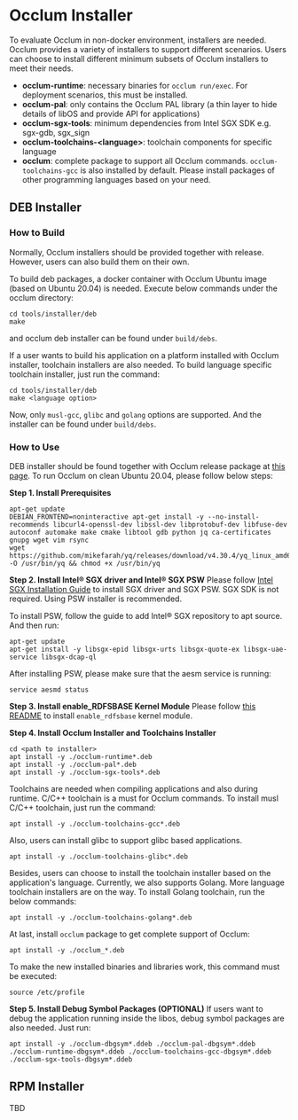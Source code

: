 # Occlum Installer

To evaluate Occlum in non-docker environment, installers are needed. Occlum provides a variety of installers to support different scenarios. Users can choose to install different minimum subsets of Occlum installers to meet their needs.

- **occlum-runtime**: necessary binaries for `occlum run/exec`. For deployment scenarios, this must be installed.
- **occlum-pal**: only contains the Occlum PAL library (a thin layer to hide details of libOS and provide API for applications)
- **occlum-sgx-tools**: minimum dependencies from Intel SGX SDK e.g. sgx-gdb, sgx_sign
- **occlum-toolchains-\<language\>**: toolchain components for specific language
- **occlum**: complete package to support all Occlum commands. `occlum-toolchains-gcc` is also installed by default. Please install packages of other programming languages based on your need.

## DEB Installer

### How to Build

Normally, Occlum installers should be provided together with release. However, users can also build them on their own.

To build deb packages, a docker container with Occlum Ubuntu image (based on Ubuntu 20.04) is needed. Execute below commands under the occlum directory:
```
cd tools/installer/deb
make
```
and occlum deb installer can be found under `build/debs`.

If a user wants to build his application on a platform installed with Occlum installer, toolchain installers are also needed. To build language specific toolchain installer, just run the command:
```
cd tools/installer/deb
make <language option>
```
Now, only `musl-gcc`, `glibc` and `golang` options are supported. And the installer can be found under `build/debs`.

### How to Use

DEB installer should be found together with Occlum release package at [this page](https://github.com/occlum/occlum/releases).
To run Occlum on clean Ubuntu 20.04, please follow below steps:

**Step 1. Install Prerequisites**
```
apt-get update
DEBIAN_FRONTEND=noninteractive apt-get install -y --no-install-recommends libcurl4-openssl-dev libssl-dev libprotobuf-dev libfuse-dev autoconf automake make cmake libtool gdb python jq ca-certificates gnupg wget vim rsync
wget https://github.com/mikefarah/yq/releases/download/v4.30.4/yq_linux_amd64 -O /usr/bin/yq && chmod +x /usr/bin/yq
```

**Step 2. Install Intel® SGX driver and Intel® SGX PSW**
Please follow [Intel SGX Installation Guide](https://download.01.org/intel-sgx/sgx-linux/2.17/docs/Intel_SGX_SW_Installation_Guide_for_Linux.pdf) to install SGX driver and SGX PSW. SGX SDK is not required. Using PSW installer is recommended.

To install PSW, follow the guide to add Intel® SGX repository to apt source. And then run:
```
apt-get update
apt-get install -y libsgx-epid libsgx-urts libsgx-quote-ex libsgx-uae-service libsgx-dcap-ql
```

After installing PSW, please make sure that the aesm service is running:
```
service aesmd status
```

**Step 3. Install enable_RDFSBASE Kernel Module**
Please follow [this README](https://github.com/occlum/enable_rdfsbase/blob/master/README.md) to install `enable_rdfsbase` kernel module.

**Step 4. Install Occlum Installer and Toolchains Installer**
```
cd <path to installer>
apt install -y ./occlum-runtime*.deb
apt install -y ./occlum-pal*.deb
apt install -y ./occlum-sgx-tools*.deb
```

Toolchains are needed when compiling applications and also during runtime. C/C++ toolchain is a must for Occlum commands.
To install musl C/C++ toolchain, just run the command:
```
apt install -y ./occlum-toolchains-gcc*.deb
```

Also, users can install glibc to support glibc based applications.
```
apt install -y ./occlum-toolchains-glibc*.deb
```

Besides, users can choose to install the toolchain installer based on the application's language. Currently, we also supports Golang. More language toolchain installers are on the way. To install Golang toolchain, run the below commands:
```
apt install -y ./occlum-toolchains-golang*.deb
```

At last, install `occlum` package to get complete support of Occlum:
```
apt install -y ./occlum_*.deb
```

To make the new installed binaries and libraries work, this command must be executed:
```
source /etc/profile
```

**Step 5. Install Debug Symbol Packages (OPTIONAL)**
If users want to debug the application running inside the libos, debug symbol packages are also needed. Just run:
```
apt install -y ./occlum-dbgsym*.ddeb ./occlum-pal-dbgsym*.ddeb ./occlum-runtime-dbgsym*.ddeb ./occlum-toolchains-gcc-dbgsym*.ddeb ./occlum-sgx-tools-dbgsym*.ddeb
```


## RPM Installer

TBD

<!---
### How to Build

Normally, Occlum installers should be provided together with release. However, users can also build them on their own.

To build RPM packages, a docker container with Occlum CentOS image (based on CentOS 8.2) is needed. Execute below commands under the occlum directory:
```
cd tools/installer/rpm
make
```
and occlum rpm installer can be found under `build/rpms`.

If a user wants to build his application on a platform installed with Occlum installer, toolchain installers are also needed. To build language specific toolchain installer, just run the command:
```
cd tools/installer/rpm
make <language option>
```
Now, only `musl-gcc` and `golang` options are supported. And the installer can be found under `build/rpms`.

### How to Use

RPM installer should be found together with Occlum release package at [this page](https://github.com/occlum/occlum/releases).
To run Occlum on clean Centos 8, please follow below steps:

**Step 1. Install Prerequisites**
```
yum install -y libcurl-devel openssl-devel fuse-devel fuse-libs autoconf automake cmake libtool make yum-utils gdb python2
ln -s /usr/bin/python2 /usr/local/bin/python
dnf config-manager --set-enabled PowerTools
yum install -y ocaml ocaml-ocamlbuild
```

**Step 2. Install Intel® SGX driver and Intel® SGX PSW**
Please follow [Intel SGX Installation Guide](https://download.01.org/intel-sgx/sgx-linux/2.13/docs/Intel_SGX_Installation_Guide_Linux_2.13_Open_Source.pdf) to install SGX driver and SGX PSW. SGX SDK is not required. Using RPM installer is recommanded.

Also, UAE service libraries are needed but may not installed together with SGX PSW if SGX PSW installer is used. Go to SGX RPM local repo and run:
```
rpm -i libsgx-uae-service-*.rpm
```

**Step 3. Install enable_RDFSBASE Kernel Module**
Please follow [this README](https://github.com/occlum/enable_rdfsbase/blob/master/README.md) to install `enable_rdfsbase` kernel module.

**Step 4. Install Occlum Installer and Toolchains Installer**
```
rpm -i occlum-sgx-tools-*.rpm
rpm -i occlum-pal-*.rpm
rpm -i occlum-runtime-*.rpm
```

Toolchains are needed when compiling applications and also during runtime. C/C++ toolchain is a must for Occlum commands.
To install C/C++ toolchain, just run the command:
```
rpm -i occlum-toolchains-gcc-*.rpm
```

Besides, users can choose to install the toolchain installer based on the application's language. Currently, we also supports Golang. More language toolchain installers are on the way. To install Golang toolchain, run the below commands:
```
yum install -y epel-release
yum install -y rc
rpm -i occlum-toolchains-golang-*.rpm
```

At last, install `occlum` package to get complete support of Occlum:
```
rpm -i occlum_*.rpm
```

To make the new installed binaries and libraries work, this command must be executed:
```
source /etc/profile
```

**Step 5. Install Debug Packages (OPTIONAL)**
If users want to debug the application running inside the libos, debug packages are also needed. Just run:
```
rpm -i occlum-debuginfo*.rpm occlum-debugsource*.rpm occlum-pal-debuginfo*.rpm occlum-runtime-debuginfo*.rpm occlum-sgx-tools-debuginfo*.rpm occlum-toolchains-gcc-debuginfo*.rpm occlum-toolchains-gcc-debugsource*.rpm
```
-->
